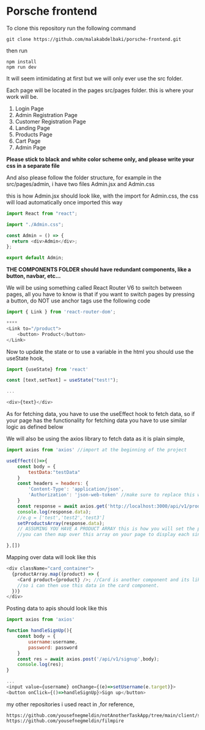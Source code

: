 # Porsche frontend

To clone this repository run the following command

```
git clone https://github.com/malakabdelbaki/porsche-frontend.git
```

then run

```
npm install
npm run dev
```

It will seem intimidating at first but we will only ever use the src folder.

Each page will be located in the pages src/pages folder. this is where your work will be.

1. Login Page
2. Admin Registration Page
3. Customer Registration Page
4. Landing Page
5. Products Page
6. Cart Page
7. Admin Page

**Please stick to black and white color scheme only, and please write your css in a separate file**

And also please follow the folder structure, for example in the src/pages/admin, i have two files
Admin.jsx and Admin.css

this is how Admin.jsx should look like, with the import for Admin.css, the css will load automatically once imported this way

```js
import React from "react";

import "./Admin.css";

const Admin = () => {
  return <div>Admin</div>;
};

export default Admin;
```

**THE COMPONENTS FOLDER should have redundant components, like a button, navbar, etc...**

We will be using something called React Router V6 to switch between pages, all you have to know is
that if you want to switch pages by pressing a button, do NOT use anchor tags use the following code

```js
import { Link } from 'react-router-dom';

****
<Link to="/product">
    <button> Product</button>
</Link>
```

Now to update the state or to use a variable in the html you should use the useState hook,

```js
import {useState} from 'react'

const [text,setText] = useState("test!");

...

<div>{text}</div>

```

As for fetching data, you have to use the useEffect hook to fetch data, so if your page has the
functionality for fetching data you have to use similar logic as defined below

We will also be using the axios library to fetch data as it is plain simple,

```js
import axios from 'axios' //import at the beginning of the project

useEffect(()=>{
    const body = {
        testData:"testData"
    }
    const headers = headers: {
        'Content-Type': 'application/json',
  		'Authorization': 'json-web-token' //make sure to replace this with the token from localstorage, we will implement it soon.
    }
    const response = await axios.get('http://localhost:3000/api/v1/products',body,headers);
    console.log(response.data);
    //e.g = ['test','test2','test3']
    setProductsArray(response.data);
    // ASSUMING YOU HAVE A PRODUCT ARRAY this is how you will set the product array thats using the useState hook
    //you can then map over this array on your page to display each singular element

},[])

```

Mapping over data will look like this

```js
<div className="card_container">
  {productArray.map((product) => {
    <Card product={product} />; //Card is another component and its like a function, so im passing the data into the card
    //so i can then use this data in the card component.
  })}
</div>
```

Posting data to apis should look like this

```js
import axios from 'axios'

function handleSignUp(){
    const body = {
        username:username,
        password: password
    }
    const res = await axios.post('/api/v1/signup',body);
    console.log(res);
}

...
<input value={username} onChange={(e)=>setUsername(e.target)}>
<button onClick={()=>handleSignUp}>Sign up</button>
```

my other repositories i used react in ,for reference,

```
https://github.com/yousefnegmeldin/notAnotherTaskApp/tree/main/client/src
https://github.com/yousefnegmeldin/filmpire
```
